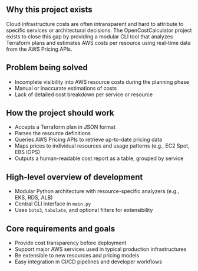 ## Why this project exists
Cloud infrastructure costs are often intransparent and hard to attribute to specific services or architectural decisions. The OpenCostCalculator project exists to close this gap by providing a modular CLI tool that analyzes Terraform plans and estimates AWS costs per resource using real-time data from the AWS Pricing APIs.

## Problem being solved
- Incomplete visibility into AWS resource costs during the planning phase
- Manual or inaccurate estimations of costs
- Lack of detailed cost breakdown per service or resource

## How the project should work
- Accepts a Terraform plan in JSON format
- Parses the resource definitions
- Queries AWS Pricing APIs to retrieve up-to-date pricing data
- Maps prices to individual resources and usage patterns (e.g., EC2 Spot, EBS IOPS)
- Outputs a human-readable cost report as a table, grouped by service

## High-level overview of development
- Modular Python architecture with resource-specific analyzers (e.g., EKS, RDS, ALB)
- Central CLI interface in `main.py`
- Uses `boto3`, `tabulate`, and optional filters for extensibility

## Core requirements and goals
- Provide cost transparency before deployment
- Support major AWS services used in typical production infrastructures
- Be extensible to new resources and pricing models
- Easy integration in CI/CD pipelines and developer workflows